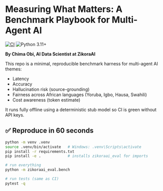 # Measuring What Matters: A Benchmark Playbook for Multi-Agent AI
[![CI](https://github.com/chimaobim1/zikoraai-eval-benchmarks/actions/workflows/ci.yml/badge.svg)](https://github.com/chimaobim1/zikoraai-eval-benchmarks/actions)
![Python 3.11+](https://img.shields.io/badge/python-3.11%2B-blue.svg)


**By Chima Obi, AI Data Scientist at ZikoraAI**

This repo is a minimal, reproducible benchmark harness for multi-agent AI themes:
- Latency
- Accuracy
- Hallucination risk (source-grounding)
- Fairness across African languages (Yoruba, Igbo, Hausa, Swahili)
- Cost awareness (token estimate)

It runs fully offline using a deterministic stub model so CI is green without API keys.

## ✅ Reproduce in 60 seconds

```bash
python -m venv .venv
source .venv/bin/activate   # Windows: .venv\Scripts\activate
pip install -r requirements.txt
pip install -e .            # installs zikoraai_eval for imports

# run everything
python -m zikoraai_eval.bench

# run tests (same as CI)
pytest -q

